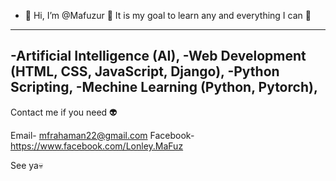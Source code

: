 - 👋 Hi, I’m @Mafuzur
👻 It is my goal to learn any and everything I can 🤖 
---------------------------------------------------
-Artificial Intelligence (AI),
-Web Development (HTML, CSS, JavaScript, Django),
-Python Scripting,
-Mechine Learning (Python, Pytorch),
---------------------------------------------------

Contact me if you need 👽

Email- mfrahaman22@gmail.com
Facebook- https://www.facebook.com/Lonley.MaFuz

See ya💀
<!---
Mafuzur22/Mafuzur22 is a ✨ special ✨ repository because its `README.md` (this file) appears on your GitHub profile.
You can click the Preview link to take a look at your changes.
--->

